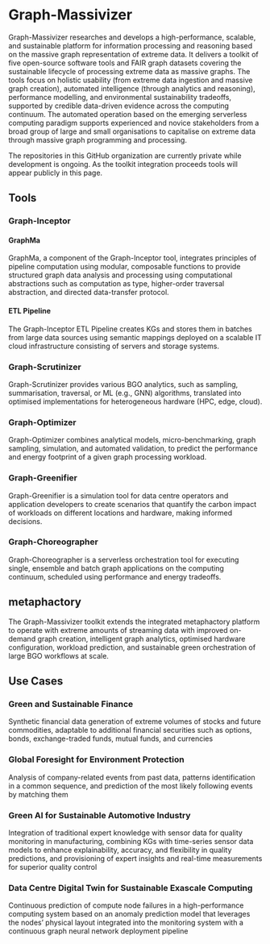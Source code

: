 # Graph-Massivizer

Graph-Massivizer researches and develops a high-performance, scalable, and sustainable platform for information processing and reasoning based on the massive graph representation of extreme data. It delivers a toolkit of five open-source software tools and FAIR graph datasets covering the sustainable lifecycle of processing extreme data as massive graphs. The tools focus on holistic usability (from extreme data ingestion and massive graph creation), automated intelligence (through analytics and reasoning), performance modelling, and environmental sustainability tradeoffs, supported by credible data-driven evidence across the computing continuum. The automated operation based on the emerging serverless computing paradigm supports experienced and novice stakeholders from a broad group of large and small organisations to capitalise on extreme data through massive graph programming and processing.

The repositories in this GitHub organization are currently private while development is ongoing. As the toolkit integration proceeds tools will appear publicly in this page.

## Tools

### Graph-Inceptor

#### GraphMa
GraphMa, a component of the Graph-Inceptor tool, integrates principles of pipeline computation using modular, composable functions to provide structured graph data analysis and processing using computational abstractions such as computation as type, higher-order traversal abstraction, and directed data-transfer protocol.

#### ETL Pipeline
The Graph-Inceptor ETL Pipeline creates KGs and stores them in batches from large data sources using semantic mappings deployed on a scalable IT cloud infrastructure consisting of servers and storage systems.

### Graph-Scrutinizer
Graph-Scrutinizer provides various BGO analytics, such as sampling, summarisation, traversal, or ML (e.g., GNN) algorithms, translated into optimised implementations for heterogeneous hardware (HPC, edge, cloud).

### Graph-Optimizer
Graph-Optimizer combines analytical models, micro-benchmarking, graph sampling, simulation, and automated validation, to predict the performance and energy footprint of a given graph processing workload.

### Graph-Greenifier
Graph-Greenifier is a simulation tool for data centre operators and application developers to create scenarios that quantify the carbon impact of workloads on different locations and hardware, making informed decisions.

### Graph-Choreographer
Graph-Choreographer is a serverless orchestration tool for executing single, ensemble and batch graph applications on the computing continuum, scheduled using performance and energy tradeoffs.

## metaphactory
The Graph-Massivizer toolkit extends the integrated metaphactory platform to operate with extreme amounts of streaming data with improved on-demand graph creation, intelligent graph analytics, optimised hardware configuration, workload prediction, and sustainable green orchestration of large BGO workflows at scale.

## Use Cases

### Green and Sustainable Finance
Synthetic financial data generation of extreme volumes of stocks and future commodities, adaptable to additional financial securities such as options, bonds, exchange-traded funds, mutual funds, and currencies

### Global Foresight for Environment Protection
Analysis of company-related events from past data, patterns identification in a common sequence, and prediction of the most likely following events by matching them

### Green AI for Sustainable Automotive Industry
Integration of traditional expert knowledge with sensor data for quality monitoring in manufacturing, combining KGs with time-series sensor data models to enhance explainability, accuracy, and flexibility in quality predictions, and provisioning of expert insights and real-time measurements for superior quality control

### Data Centre Digital Twin for Sustainable Exascale Computing
Continuous prediction of compute node failures in a high-performance computing system based on an anomaly prediction model that leverages the nodes’ physical layout integrated into the monitoring system with a continuous graph neural network deployment pipeline

<!--

**Here are some ideas to get you started:**

🙋‍♀️ A short introduction - what is your organization all about?
🌈 Contribution guidelines - how can the community get involved?
👩‍💻 Useful resources - where can the community find your docs? Is there anything else the community should know?
🍿 Fun facts - what does your team eat for breakfast?
🧙 Remember, you can do mighty things with the power of [Markdown](https://docs.github.com/github/writing-on-github/getting-started-with-writing-and-formatting-on-github/basic-writing-and-formatting-syntax)
-->
